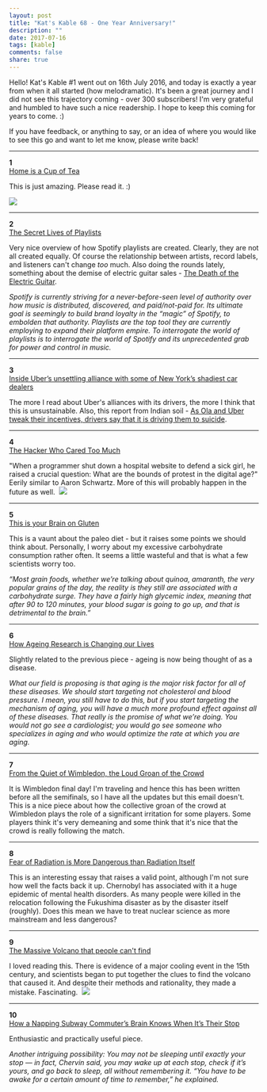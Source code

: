```yaml
---
layout: post
title: "Kat's Kable 68 - One Year Anniversary!"
description: ""
date: 2017-07-16
tags: [kable]
comments: false
share: true
---
```


Hello! Kat's Kable #1 went out on 16th July 2016, and today is exactly a year from when it all started (how melodramatic). It's been a great journey and I did not see this trajectory coming - over 300 subscribers! I'm very grateful and humbled to have such a nice readership. I hope to keep this coming for years to come. :)   

If you have feedback, or anything to say, or an idea of where you would like to see this go and want to let me know, please write back!   

* * *

**1**  
[Home is a Cup of Tea](https://longreads.com/2017/07/03/home-is-a-cup-of-tea/)  

This is just amazing. Please read it. :)   

![](http://gallery.tinyletterapp.com/e9b7cb0ebcfafb3d62c1268c2d27c68001170b53/images/c3626f5d-4335-4617-a162-c76e8af67bf2.jpg)

* * *

**2**  
[The Secret Lives of Playlists](https://watt.cashmusic.org/writing/thesecretlivesofplaylists)  

Very nice overview of how Spotify playlists are created. Clearly, they are not all created equally. Of course the relationship between artists, record labels, and listeners can't change _too_ much. Also doing the rounds lately, something about the demise of electric guitar sales - [The Death of the Electric Guitar](https://www.washingtonpost.com/graphics/2017/lifestyle/the-slow-secret-death-of-the-electric-guitar/?utm_term=.0b3dea5f99c6).   

_Spotify is currently striving for a never-before-seen level of authority over how music is distributed, discovered, and paid/not-paid for. Its ultimate goal is seemingly to build brand loyalty in the “magic” of Spotify, to embolden that authority. Playlists are the top tool they are currently employing to expand their platform empire. To interrogate the world of playlists is to interrogate the world of Spotify and its unprecedented grab for power and control in music._  

* * *

**3**  
[Inside Uber’s unsettling alliance with some of New York’s shadiest car dealers](https://qz.com/1013882/ubers-rental-and-lease-programs-with-new-york-car-dealers-push-drivers-toward-shady-subprime-contracts/)  

The more I read about Uber's alliances with its drivers, the more I think that this is unsustainable. Also, this report from Indian soil - [As Ola and Uber tweak their incentives, drivers say that it is driving them to suicide](http://www.medianama.com/2017/06/223-ola-uber-incentive-driver-suicide/).  

* * *

**4**  
[The Hacker Who Cared Too Much](http://www.rollingstone.com/culture/features/how-a-crusade-to-save-children-landed-a-hacker-in-prison-w489735)  

"When a programmer shut down a hospital website to defend a sick girl, he raised a crucial question: What are the bounds of protest in the digital age?" Eerily similar to Aaron Schwartz. More of this will probably happen in the future as well.  ![](http://gallery.tinyletterapp.com/e9b7cb0ebcfafb3d62c1268c2d27c68001170b53/images/ca76a430-9ac8-470a-980b-3c778260349e.jpg)  

* * *

**5**  
[This is your Brain on Gluten](https://www.theatlantic.com/health/archive/2013/12/this-is-your-brain-on-gluten/282550/)  

This is a vaunt about the paleo diet - but it raises some points we should think about. Personally, I worry about my excessive carbohydrate consumption rather often. It seems a little wasteful and that is what a few scientists worry too.   

_“Most grain foods, whether we’re talking about quinoa, amaranth, the very popular grains of the day, the reality is they still are associated with a carbohydrate surge. They have a fairly high glycemic index, meaning that after 90 to 120 minutes, your blood sugar is going to go up, and that is detrimental to the brain.”_  

* * *

**6**  
[How Ageing Research is Changing our Lives](http://nautil.us/issue/50/emergence/how-aging-research-is-changing-our-lives)  

Slightly related to the previous piece - ageing is now being thought of as a disease.   

_What our field is proposing is that aging is the major risk factor for all of these diseases. We should start targeting not cholesterol and blood pressure. I mean, you still have to do this, but if you start targeting the mechanism of aging, you will have a much more profound effect against all of these diseases. That really is the promise of what we’re doing. You would not go see a cardiologist; you would go see someone who specializes in aging and who would optimize the rate at which you are aging._  

* * *

**7**  
[From the Quiet of Wimbledon, the Loud Groan of the Crowd](https://www.nytimes.com/2017/07/02/sports/tennis/wimbledon-fans-groan.html?_r=0)  

It is Wimbledon final day! I'm traveling and hence this has been written before all the semifinals, so I have all the updates but this email doesn't. This is a nice piece about how the collective groan of the crowd at Wimbledon plays the role of a significant irritation for some players. Some players think it's very demeaning and some think that it's nice that the crowd is really following the match.   

* * *

**8**  
[Fear of Radiation is More Dangerous than Radiation Itself](https://aeon.co/ideas/fear-of-radiation-is-more-dangerous-than-radiation-itself)  

This is an interesting essay that raises a valid point, although I'm not sure how well the facts back it up. Chernobyl has associated with it a huge epidemic of mental health disorders. As many people were killed in the relocation following the Fukushima disaster as by the disaster itself (roughly). Does this mean we have to treat nuclear science as more mainstream and less dangerous?  

* * *

**9**  
[The Massive Volcano that people can't find](http://www.bbc.com/future/story/20170630-the-massive-volcano-that-scientists-cant-find)  

I loved reading this. There is evidence of a major cooling event in the 15th century, and scientists began to put together the clues to find the volcano that caused it. And despite their methods and rationality, they made a mistake. Fascinating.  ![](http://gallery.tinyletterapp.com/e9b7cb0ebcfafb3d62c1268c2d27c68001170b53/images/2a143a16-7ca7-470f-a912-66414df0c497.jpg)

* * *

**10**  
[How a Napping Subway Commuter’s Brain Knows When It’s Their Stop](http://nymag.com/scienceofus/2017/06/how-napping-subway-commuters-know-when-theyre-at-their-stop.html)  

Enthusiastic and practically useful piece.   

_Another intriguing possibility: You may not be sleeping until exactly your stop — in fact, Chervin said, you may wake up at each stop, check if it’s yours, and go back to sleep, all without remembering it. “You have to be awake for a certain amount of time to remember,” he explained._</div>